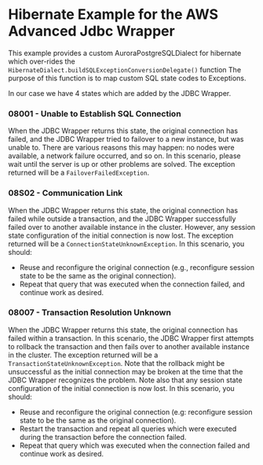 # Hibernate Example for the AWS Advanced Jdbc Wrapper

This example provides a custom AuroraPostgreSQLDialect for hibernate 
which over-rides the `HibernateDialect.buildSQLExceptionConversionDelegate()` function
The purpose of this function is to map custom SQL state codes to Exceptions.

In our case we have 4 states which are added by the JDBC Wrapper.

### 08001 - Unable to Establish SQL Connection
When the JDBC Wrapper returns this state, the original connection has 
failed, and the JDBC Wrapper tried to failover to a new instance, 
but was unable to. There are various reasons this may happen: no nodes were available, 
a network failure occurred, and so on. 
In this scenario, please wait until the server is up or other problems are solved.
The exception returned will be a `FailoverFailedException`.

### 08S02 - Communication Link
When the JDBC Wrapper returns this state, the original connection has failed
while outside a transaction, and the JDBC Wrapper successfully 
failed over to another available instance in the cluster. However, any session state configuration 
of the initial connection is now lost. The exception returned will be a `ConnectionStateUnknownException`.
In this scenario, you should:
- Reuse and reconfigure the original connection (e.g., reconfigure session state to be the same as the original connection).
- Repeat that query that was executed when the connection failed, and continue work as desired.

### 08007 - Transaction Resolution Unknown
When the JDBC Wrapper returns this state, the original connection has failed within a 
transaction. 
In this scenario, the JDBC Wrapper first attempts to rollback the transaction and 
then fails over to another available instance in the cluster. The exception returned will be 
a `TransactionStateUnknownException`.
Note that the rollback might be unsuccessful as the initial connection may be broken at the 
time that the JDBC Wrapper recognizes the problem. Note also that any session state 
configuration of the initial connection is now lost. In this scenario, you should:

- Reuse and reconfigure the original connection (e.g: reconfigure session state to be the same as the original connection).
- Restart the transaction and repeat all queries which were executed during the transaction before the connection failed.
- Repeat that query which was executed when the connection failed and continue work as desired.

